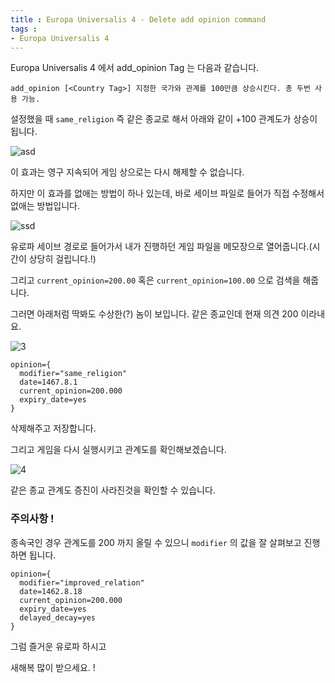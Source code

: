 ```yaml
---
title : Europa Universalis 4 - Delete add opinion command
tags :
- Europa Universalis 4
---
```


Europa Universalis 4 에서 add_opinion Tag 는 다음과 같습니다.

```
add_opinion [<Country Tag>] 지정한 국가와 관계를 100만큼 상승시킨다. 총 두번 사용 가능.
```

설정했을 때 `same_religion` 즉 같은 종교로 해서 아래와 같이 +100 관계도가 상승이 됩니다.

![asd](https://user-images.githubusercontent.com/44635266/103434160-bbf5d400-4c40-11eb-9f7b-729b02247973.png)

이 효과는 영구 지속되어 게임 상으로는 다시 해제할 수 없습니다.

하지만 이 효과를 없애는 방법이 하나 있는데, 바로 세이브 파일로 들어가 직접 수정해서 없애는 방법입니다.

![ssd](https://user-images.githubusercontent.com/44635266/103434180-070fe700-4c41-11eb-9ace-5d2310750cf1.JPG)

유로파 세이브 경로로 들어가서 내가 진행하던 게임 파일을 메모장으로 열어줍니다.(시간이 상당히 걸립니다.!)

그리고 `current_opinion=200.00` 혹은 `current_opinion=100.00` 으로 검색을 해줍니다.

그러면 아래처럼 딱봐도 수상한(?) 놈이 보입니다. 같은 종교인데 현재 의견 200 이라내요.

![3](https://user-images.githubusercontent.com/44635266/103434265-36732380-4c42-11eb-9341-1e6d56d59007.JPG)

```
opinion={
  modifier="same_religion"
  date=1467.8.1
  current_opinion=200.000
  expiry_date=yes
}
```

삭제해주고 저장합니다.

그리고 게임을 다시 실행시키고 관계도를 확인해보겠습니다.

![4](https://user-images.githubusercontent.com/44635266/103434288-936ed980-4c42-11eb-8c7a-2da8e1e7256b.png)

같은 종교 관계도 증진이 사라진것을 확인할 수 있습니다.

### 주의사항 !

종속국인 경우 관계도를 200 까지 올릴 수 있으니 `modifier` 의 값을 잘 살펴보고 진행하면 됩니다.

```
opinion={
  modifier="improved_relation"
  date=1462.8.18
  current_opinion=200.000
  expiry_date=yes
  delayed_decay=yes
}
```

그럼 즐거운 유로파 하시고

새해복 많이 받으세요. !
